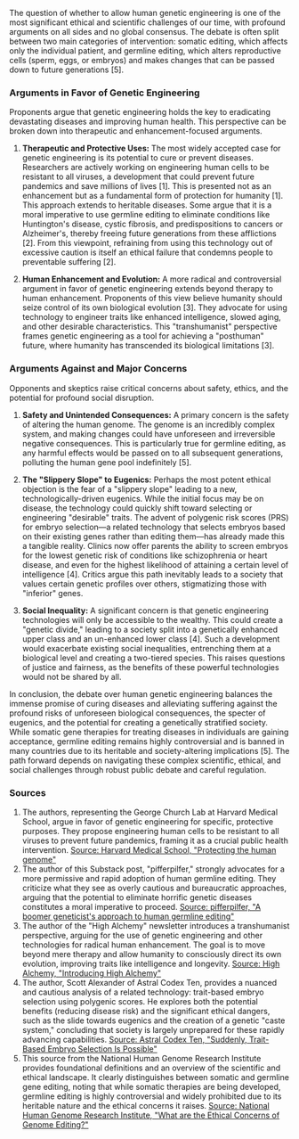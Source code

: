 The question of whether to allow human genetic engineering is one of the most significant ethical and scientific challenges of our time, with profound arguments on all sides and no global consensus. The debate is often split between two main categories of intervention: somatic editing, which affects only the individual patient, and germline editing, which alters reproductive cells (sperm, eggs, or embryos) and makes changes that can be passed down to future generations [5].

### Arguments in Favor of Genetic Engineering

Proponents argue that genetic engineering holds the key to eradicating devastating diseases and improving human health. This perspective can be broken down into therapeutic and enhancement-focused arguments.

1.  **Therapeutic and Protective Uses:** The most widely accepted case for genetic engineering is its potential to cure or prevent diseases. Researchers are actively working on engineering human cells to be resistant to all viruses, a development that could prevent future pandemics and save millions of lives [1]. This is presented not as an enhancement but as a fundamental form of protection for humanity [1]. This approach extends to heritable diseases. Some argue that it is a moral imperative to use germline editing to eliminate conditions like Huntington's disease, cystic fibrosis, and predispositions to cancers or Alzheimer's, thereby freeing future generations from these afflictions [2]. From this viewpoint, refraining from using this technology out of excessive caution is itself an ethical failure that condemns people to preventable suffering [2].

2.  **Human Enhancement and Evolution:** A more radical and controversial argument in favor of genetic engineering extends beyond therapy to human enhancement. Proponents of this view believe humanity should seize control of its own biological evolution [3]. They advocate for using technology to engineer traits like enhanced intelligence, slowed aging, and other desirable characteristics. This "transhumanist" perspective frames genetic engineering as a tool for achieving a "posthuman" future, where humanity has transcended its biological limitations [3].

### Arguments Against and Major Concerns

Opponents and skeptics raise critical concerns about safety, ethics, and the potential for profound social disruption.

1.  **Safety and Unintended Consequences:** A primary concern is the safety of altering the human genome. The genome is an incredibly complex system, and making changes could have unforeseen and irreversible negative consequences. This is particularly true for germline editing, as any harmful effects would be passed on to all subsequent generations, polluting the human gene pool indefinitely [5].

2.  **The "Slippery Slope" to Eugenics:** Perhaps the most potent ethical objection is the fear of a "slippery slope" leading to a new, technologically-driven eugenics. While the initial focus may be on disease, the technology could quickly shift toward selecting or engineering "desirable" traits. The advent of polygenic risk scores (PRS) for embryo selection—a related technology that selects embryos based on their existing genes rather than editing them—has already made this a tangible reality. Clinics now offer parents the ability to screen embryos for the lowest genetic risk of conditions like schizophrenia or heart disease, and even for the highest likelihood of attaining a certain level of intelligence [4]. Critics argue this path inevitably leads to a society that values certain genetic profiles over others, stigmatizing those with "inferior" genes.

3.  **Social Inequality:** A significant concern is that genetic engineering technologies will only be accessible to the wealthy. This could create a "genetic divide," leading to a society split into a genetically enhanced upper class and an un-enhanced lower class [4]. Such a development would exacerbate existing social inequalities, entrenching them at a biological level and creating a two-tiered species. This raises questions of justice and fairness, as the benefits of these powerful technologies would not be shared by all.

In conclusion, the debate over human genetic engineering balances the immense promise of curing diseases and alleviating suffering against the profound risks of unforeseen biological consequences, the specter of eugenics, and the potential for creating a genetically stratified society. While somatic gene therapies for treating diseases in individuals are gaining acceptance, germline editing remains highly controversial and is banned in many countries due to its heritable and society-altering implications [5]. The path forward depends on navigating these complex scientific, ethical, and social challenges through robust public debate and careful regulation.

### Sources

1.  The authors, representing the George Church Lab at Harvard Medical School, argue in favor of genetic engineering for specific, protective purposes. They propose engineering human cells to be resistant to all viruses to prevent future pandemics, framing it as a crucial public health intervention. [Source: Harvard Medical School, "Protecting the human genome"](https://arep.med.harvard.edu/gmc/protect.html)
2.  The author of this Substack post, "pifferpilfer," strongly advocates for a more permissive and rapid adoption of human germline editing. They criticize what they see as overly cautious and bureaucratic approaches, arguing that the potential to eliminate horrific genetic diseases constitutes a moral imperative to proceed. [Source: pifferpilfer, "A boomer geneticist's approach to human germline editing"](https://pifferpilfer.substack.com/p/a-boomer-geneticists-approach-to)
3.  The author of the "High Alchemy" newsletter introduces a transhumanist perspective, arguing for the use of genetic engineering and other technologies for radical human enhancement. The goal is to move beyond mere therapy and allow humanity to consciously direct its own evolution, improving traits like intelligence and longevity. [Source: High Alchemy, "Introducing High Alchemy"](https://highalchemy.beehiiv.com/p/introducing-high-alchemy-73e30f4ea915d1d7)
4.  The author, Scott Alexander of Astral Codex Ten, provides a nuanced and cautious analysis of a related technology: trait-based embryo selection using polygenic scores. He explores both the potential benefits (reducing disease risk) and the significant ethical dangers, such as the slide towards eugenics and the creation of a genetic "caste system," concluding that society is largely unprepared for these rapidly advancing capabilities. [Source: Astral Codex Ten, "Suddenly, Trait-Based Embryo Selection Is Possible"](https://open.substack.com/pub/astralcodexten/p/suddenly-trait-based-embryo-selection)
5.  This source from the National Human Genome Research Institute provides foundational definitions and an overview of the scientific and ethical landscape. It clearly distinguishes between somatic and germline gene editing, noting that while somatic therapies are being developed, germline editing is highly controversial and widely prohibited due to its heritable nature and the ethical concerns it raises. [Source: National Human Genome Research Institute, "What are the Ethical Concerns of Genome Editing?"](https://www.genome.gov/about-genomics/policy-issues/what-are-the-ethical-concerns-of-genome-editing)